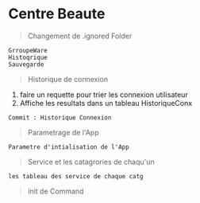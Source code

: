 Centre Beaute
=========

>Changement de .ignored Folder
```
GrroupeWare
Histoqrique
Sauvegarde
```

>Historique de connexion
1. faire un requette pour trier les connexion utilisateur
2. Affiche les resultats dans un tableau HistoriqueConx

`Commit : Historique Connexion`

>Parametrage de l'App

 `Parametre d'intialisation de l'App`

 >Service et les catagrories de chaqu'un

 `les tableau des service de chaque catg `

 >init de Command
